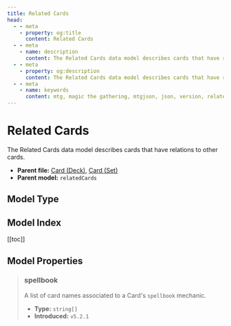 ```yaml
---
title: Related Cards
head:
  - - meta
    - property: og:title
      content: Related Cards
  - - meta
    - name: description
      content: The Related Cards data model describes cards that have relations to other cards.
  - - meta
    - property: og:description
      content: The Related Cards data model describes cards that have relations to other cards.
  - - meta
    - name: keywords
      content: mtg, magic the gathering, mtgjson, json, version, related cards
---
```


# Related Cards

The Related Cards data model describes cards that have relations to other cards.

- **Parent file:** [Card (Deck)](/data-models/card-deck/), [Card (Set)](/data-models/card-set/)
- **Parent model:** `relatedCards`

## Model Type

<ModelType type="RelatedCards" />

## Model Index

<PropertyToggler/>

[[toc]]

## Model Properties

> ### spellbook
>
> A list of card names associated to a Card's `spellbook` mechanic.
>
> - **Type:** `string[]`
> - **Introduced:** `v5.2.1`
